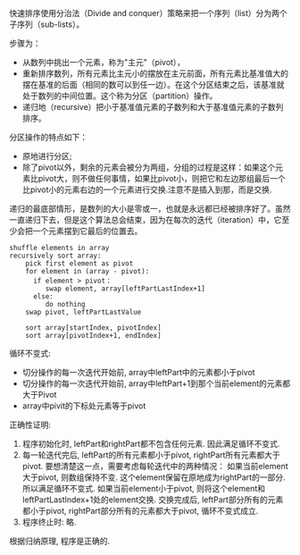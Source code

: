 快速排序使用分治法（Divide and conquer）策略来把一个序列（list）分为两个子序列（sub-lists）。

步骤为：

 - 从数列中挑出一个元素，称为"主元"（pivot），
 - 重新排序数列，所有元素比主元小的摆放在主元前面，所有元素比基准值大的摆在基准的后面（相同的数可以到任一边）。在这个分区结束之后，该基准就处于数列的中间位置。这个称为分区（partition）操作。
 - 递归地（recursive）把小于基准值元素的子数列和大于基准值元素的子数列排序。


分区操作的特点如下：

- 原地进行分区;
- 除了pivot以外，剩余的元素会被分为两组，分组的过程是这样：如果这个元素比pivot大，则不做任何事情，如果比pivot小，则把它和左边那组最后一个比pivot小的元素右边的一个元素进行交换.注意不是插入到那，而是交换.

递归的最底部情形，是数列的大小是零或一，也就是永远都已经被排序好了。虽然一直递归下去，但是这个算法总会结束，因为在每次的迭代（iteration）中，它至少会把一个元素摆到它最后的位置去。

    shuffle elements in array
    recursively sort array:
        pick first element as pivot
        for element in (array - pivot):
          if element > pivot：
             swap element, array[leftPartLastIndex+1]
          else:
             do nothing
        swap pivot, leftPartLastValue

        sort array[startIndex, pivotIndex]
        sort array[pivotIndex+1, endIndex]

循环不变式:

- 切分操作的每一次迭代开始前, array中leftPart中的元素都小于pivot
- 切分操作的每一次迭代开始前, array中leftPart+1到那个当前element的元素都大于Pivot
- array中pivit的下标处元素等于pivot  

正确性证明:

1. 程序初始化时, leftPart和rightPart都不包含任何元素. 因此满足循环不变式.
2. 每一轮迭代完后, leftPart的所有元素都小于pivot, rightPart所有元素都大于pivot. 要想清楚这一点，需要考虑每轮迭代中的两种情况： 如果当前element大于pivot, 则数组保持不变. 这个element保留在原地成为rightPart的一部分. 所以满足循环不变式. 如果当前element小于pivot, 则将这个element和leftPartLastIndex+1处的element交换. 交换完成后, leftPart部分所有的元素都小于pivot, rightPart部分所有的元素都大于pivot, 循环不变式成立.
3. 程序终止时: 略.

根据归纳原理, 程序是正确的.
